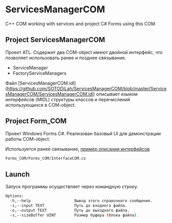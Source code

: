# ServicesManagerCOM
C++ COM working with services and project C# Forms using this COM

## Project ServicesManagerCOM

Проект ATL. Содержит два COM-object имеют двойной интерфейс, что позволяет использовать ранее и позднее связывание.

* ServiceManager
* FactoryServiceManagers 

Файл [ServicesManagerCOM.idl] (https://github.com/SOTODiLah/ServicesManagerCOM/blob/master/ServicesManagerCOM/ServicesManagerCOM.idl) описывает языком интерфейсов (MIDL) структуры классов и перечислений использующихся в COM-object.

## Project Form_COM

Проект Windows Forms C#. Реализован базовый UI для демонстрации работы COM-object.

Используется ранее связывание, [пример описания интерфейсов](https://github.com/SOTODiLah/ServicesManagerCOM/blob/master/Forms_COM/Forms_COM/InterfaceCOM.cs)
```bash
Forms_COM/Forms_COM/InterfaceCOM.cs
````

## Launch

Запуск программы осуществляет через командную строку.<br>
```bash
Options:
  -h,--help                   Вывод этого справочного сообщения.
  -i,--input TEXT             Путь до входного файла.
  -o,--output TEXT            Путь до выходного файла.
  -s,--sizeBuffer UINT        Размер буфера (блока файла).
````
